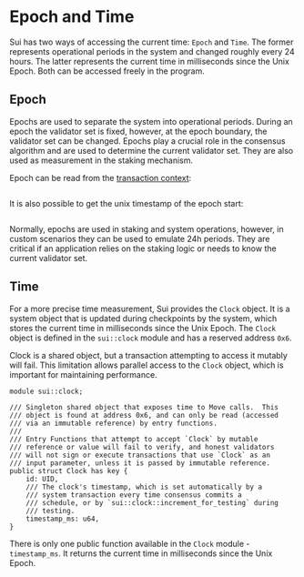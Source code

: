 # Epoch and Time

Sui has two ways of accessing the current time: `Epoch` and `Time`. The former represents
operational periods in the system and changed roughly every 24 hours. The latter represents the
current time in milliseconds since the Unix Epoch. Both can be accessed freely in the program.

## Epoch

Epochs are used to separate the system into operational periods. During an epoch the validator set
is fixed, however, at the epoch boundary, the validator set can be changed. Epochs play a crucial
role in the consensus algorithm and are used to determine the current validator set. They are also
used as measurement in the staking mechanism.

Epoch can be read from the [transaction context](./transaction-context):

```move file=packages/samples/sources/programmability/epoch-and-time.move anchor=epoch

```

It is also possible to get the unix timestamp of the epoch start:

```move file=packages/samples/sources/programmability/epoch-and-time.move anchor=epoch_start

```

Normally, epochs are used in staking and system operations, however, in custom scenarios they can be
used to emulate 24h periods. They are critical if an application relies on the staking logic or
needs to know the current validator set.

## Time

For a more precise time measurement, Sui provides the `Clock` object. It is a system object that is
updated during checkpoints by the system, which stores the current time in milliseconds since the
Unix Epoch. The `Clock` object is defined in the `sui::clock` module and has a reserved address
`0x6`.

Clock is a shared object, but a transaction attempting to access it mutably will fail. This
limitation allows parallel access to the `Clock` object, which is important for maintaining
performance.

```move
module sui::clock;

/// Singleton shared object that exposes time to Move calls.  This
/// object is found at address 0x6, and can only be read (accessed
/// via an immutable reference) by entry functions.
///
/// Entry Functions that attempt to accept `Clock` by mutable
/// reference or value will fail to verify, and honest validators
/// will not sign or execute transactions that use `Clock` as an
/// input parameter, unless it is passed by immutable reference.
public struct Clock has key {
    id: UID,
    /// The clock's timestamp, which is set automatically by a
    /// system transaction every time consensus commits a
    /// schedule, or by `sui::clock::increment_for_testing` during
    /// testing.
    timestamp_ms: u64,
}
```

There is only one public function available in the `Clock` module - `timestamp_ms`. It returns the
current time in milliseconds since the Unix Epoch.

```move file=packages/samples/sources/programmability/epoch-and-time.move anchor=clock

```

<!-- TODO:

## Testing

TODO: how to use Clock in tests. -->
